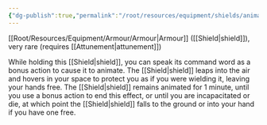 ```yaml
---
{"dg-publish":true,"permalink":"/root/resources/equipment/shields/animated-shield/"}
---
```


[[Root/Resources/Equipment/Armour/Armour\|Armour]] ([[Shield\|shield]]), very rare (requires [[Attunement\|attunement]]) 

While holding this [[Shield\|shield]], you can speak its command word as a bonus action to cause it to animate. The [[Shield\|shield]] leaps into the air and hovers in your space to protect you as if you were wielding it, leaving your hands free. The [[Shield\|shield]] remains animated for 1 minute, until you use a bonus action to end this effect, or until you are incapacitated or die, at which point the [[Shield\|shield]] falls to the ground or into your hand if you have one free.